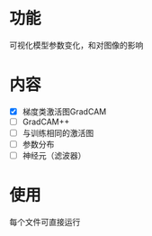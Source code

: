 # 功能  
可视化模型参数变化，和对图像的影响
# 内容 
+ [x] 梯度类激活图GradCAM
+ [ ] GradCAM++
+ [ ] 与训练相同的激活图  
+ [ ] 参数分布  
+ [ ] 神经元（滤波器） 
# 使用  
每个文件可直接运行
